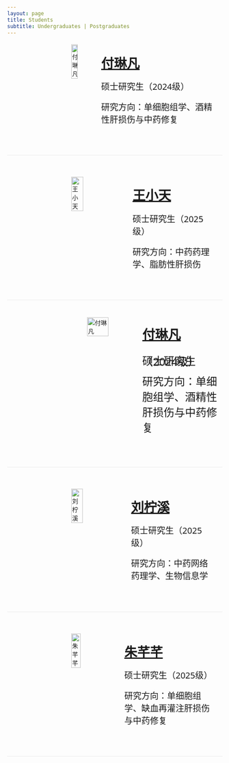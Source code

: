 ```yaml
---
layout: page
title: Students
subtitle: Undergraduates | Postgraduates
---
```


<div id="fulinfan" style="display: flex; align-items: flex-start; gap: 20px;margin-top: 20px;margin-bottom: 50px">
  <div>
  <a href="#fulinfan">
  <img src="https://github.com/user-attachments/assets/4bac2938-4ab6-421c-8779-ae8b4c23d481" alt="付琳凡" style="width: 30%; height: auto;margin-left: 150px;">
  </a>
  </div>
  <div>
    <p style="margin: 1.2rem;margin-left: 30px; font-size: 30px; font-family: system-ui;"><a href="#fulinfan"><strong>付琳凡</strong></a></p>
    <p style="margin: 1.2rem;margin-left: 30px; font-size: 20px; font-family: system-ui">硕士研究生（2024级）</p>
    <p style="margin: 1.2rem;margin-left: 30px; font-size: 20px; font-family: system-ui">研究方向：单细胞组学、酒精性肝损伤与中药修复</p>
  </div>
</div>

<hr style="max-width:100%;height:1px;background:#eaeaea;border:none;">

<div id="wangxiaotian" style="display: flex; align-items: flex-start; gap: 20px;margin-top: 50px;margin-bottom: 50px">
  <img src="https://github.com/user-attachments/assets/2d6e8b52-a00d-49ee-aa21-f2c0aeb5ec74" alt="王小天" style="width: 30%; height: auto;margin-left: 150px;">
  <div>
    <p style="margin: 1.2rem;margin-left: 30px; font-size: 30px; font-family: system-ui;"><a href="#wangxiaotian"><strong>王小天</strong></a></p>
    <p style="margin: 1.2rem;margin-left: 30px; font-size: 20px; font-family: system-ui">硕士研究生（2025级）</p>
    <p style="margin: 1.2rem;margin-left: 30px; font-size: 20px; font-family: system-ui">研究方向：中药药理学、脂肪性肝损伤</p>
  </div>
</div>

<hr style="max-width:100%;height:1px;background:#eaeaea;border:none;">

<div id="fulinfan" style="display: flex; align-items: flex-start; gap: 20px; margin-top: 20px; margin-bottom: 50px;">
  <div style="flex: 1; display: flex; justify-content: center; align-items: flex-end; margin-left: 140px;margin-top: 20px">
    <a href="#fulinfan">
      <img class="img-hover-zoom1" src="https://github.com/user-attachments/assets/4bac2938-4ab6-421c-8779-ae8b4c23d481" alt="付琳凡" style="width: 90%; height: auto;">
    </a>
  </div>
  <div style="flex: 1.2; align-items: center">
    <p style="font-size: 30px; line-height: 2; font-family: system-ui;">
      <a href="#fulinfan"><strong>付琳凡</strong></a>
    </p>
    <p style="font-size: 25px; line-height: 0.1; font-family: system-ui;">硕士研究生（2024级）</p>
    <p style="font-size: 25px; font-family: system-ui;">研究方向：单细胞组学、酒精性肝损伤与中药修复</p>
  </div>
</div>

<hr style="max-width:100%;height:1px;background:#eaeaea;border:none;">

<div id="liuningxi" style="display: flex; align-items: flex-start; gap: 20px;margin-top: 50px;margin-bottom: 50px">
  <img src="https://github.com/user-attachments/assets/627227d7-3048-4378-a5a2-5f6690f4a532" alt="刘柠溪" style="width: 30%; height: auto;margin-left: 150px;">
  <div>
    <p style="margin: 1.2rem;margin-left: 30px; font-size: 30px; font-family: system-ui;"><a href="#liuningxi"><strong>刘柠溪</strong></a></p>
    <p style="margin: 1.2rem;margin-left: 30px; font-size: 20px; font-family: system-ui">硕士研究生（2025级）</p>
    <p style="margin: 1.2rem;margin-left: 30px; font-size: 20px; font-family: system-ui">研究方向：中药网络药理学、生物信息学</p>
  </div>
</div>

<hr style="max-width:100%;height:1px;background:#eaeaea;border:none;">

<div id="zhuqianqian" style="display: flex; align-items: flex-start; gap: 20px;margin-top: 50px;margin-bottom: 50px">
  <img src="https://github.com/user-attachments/assets/704889d4-8779-4875-b7f2-3d4705fce24a" alt="朱芊芊" style="width: 30%; height: auto;margin-left: 150px;">
  <div>
    <p style="margin: 1.2rem;margin-left: 30px; font-size: 30px; font-family: system-ui;"><a href="#zhuqianqian"><strong>朱芊芊</strong></a></p>
    <p style="margin: 1.2rem;margin-left: 30px; font-size: 20px; font-family: system-ui">硕士研究生（2025级）</p>
    <p style="margin: 1.2rem;margin-left: 30px; font-size: 20px; font-family: system-ui">研究方向：单细胞组学、缺血再灌注肝损伤与中药修复</p>
  </div>
</div>

<hr style="max-width:100%;height:1px;background:#eaeaea;border:none;">
